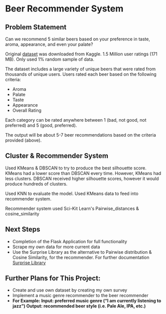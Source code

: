 # Beer Recommender System
## Problem Statement
Can we recommend 5 similar beers based on your preference in taste, aroma, appearance, and even your palate? 

Original [dataset](https://www.kaggle.com/rdoume/beerreviews?select=beer_reviews.csv) was downloaded from Kaggle. 1.5 Million user ratings (171 MB). Only used 1% random sample of data. 

The dataset includes a large variety of unique beers that were rated from thousands of unique users. Users rated each beer based on the following criteria: 
- Aroma
- Palate
- Taste
- Appearance
- Overall Rating

Each category can be rated anywhere between 1 (bad, not good, not preferred) and 5 (good, preferred). 

The output will be about 5-7 beer recommendations based on the criteria provided (above).

## Cluster & Recommender System
Used KMeans & DBSCAN to try to produce the best silhouette score. KMeans had a lower score than DBSCAN every time. However, KMeans had less clusters. DBSCAN received higher silhouette scores, however it would produce hundreds of clusters. 

Used KNN to evaluate the model. Used KMeans data to feed into recommender system. 

Recommender system used Sci-Kit Learn's Pairwise_distances & cosine_similarity

## Next Steps
- Completion of the Flask Application for full functionality
- Scrape my own data for more current data
- Use the Surprise Library as the alternative to Pairwise distribution & Cosine Similarity, for the recommender. For further documentation [Surprise Library](http://surpriselib.com/)

## Further Plans for This Project:
- Create and use own dataset by creating my own survey
- Implement a music genre recommender to the beer recommender 
- **For Example: Input: preferred music genre (“I am currently listening to jazz”)
               Output: recommended beer style (i.e. Pale Ale, IPA, etc.)**



